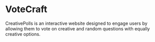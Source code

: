 # VoteCraft
CreativePolls is an interactive website designed to engage users by allowing them to vote on creative and random questions with equally creative options.
